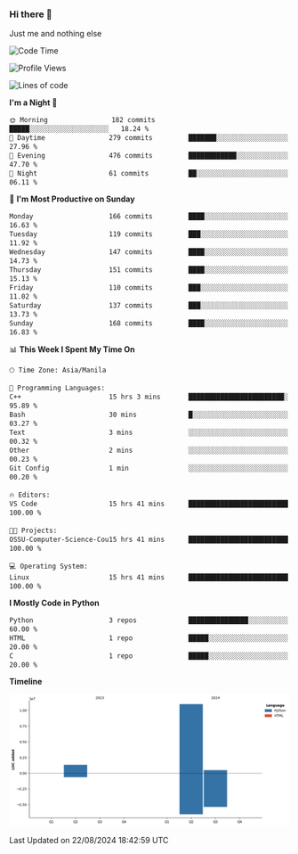 ### Hi there 👋

Just me and nothing else


<!--START_SECTION:waka-->
![Code Time](http://img.shields.io/badge/Code%20Time-608%20hrs%2058%20mins-blue)

![Profile Views](http://img.shields.io/badge/Profile%20Views-0-blue)

![Lines of code](https://img.shields.io/badge/From%20Hello%20World%20I%27ve%20Written-12.7%20million%20lines%20of%20code-blue)

**I'm a Night 🦉** 

```text
🌞 Morning                182 commits         █████░░░░░░░░░░░░░░░░░░░░   18.24 % 
🌆 Daytime                279 commits         ███████░░░░░░░░░░░░░░░░░░   27.96 % 
🌃 Evening                476 commits         ████████████░░░░░░░░░░░░░   47.70 % 
🌙 Night                  61 commits          ██░░░░░░░░░░░░░░░░░░░░░░░   06.11 % 
```
📅 **I'm Most Productive on Sunday** 

```text
Monday                   166 commits         ████░░░░░░░░░░░░░░░░░░░░░   16.63 % 
Tuesday                  119 commits         ███░░░░░░░░░░░░░░░░░░░░░░   11.92 % 
Wednesday                147 commits         ████░░░░░░░░░░░░░░░░░░░░░   14.73 % 
Thursday                 151 commits         ████░░░░░░░░░░░░░░░░░░░░░   15.13 % 
Friday                   110 commits         ███░░░░░░░░░░░░░░░░░░░░░░   11.02 % 
Saturday                 137 commits         ███░░░░░░░░░░░░░░░░░░░░░░   13.73 % 
Sunday                   168 commits         ████░░░░░░░░░░░░░░░░░░░░░   16.83 % 
```


📊 **This Week I Spent My Time On** 

```text
🕑︎ Time Zone: Asia/Manila

💬 Programming Languages: 
C++                      15 hrs 3 mins       ████████████████████████░   95.89 % 
Bash                     30 mins             █░░░░░░░░░░░░░░░░░░░░░░░░   03.27 % 
Text                     3 mins              ░░░░░░░░░░░░░░░░░░░░░░░░░   00.32 % 
Other                    2 mins              ░░░░░░░░░░░░░░░░░░░░░░░░░   00.23 % 
Git Config               1 min               ░░░░░░░░░░░░░░░░░░░░░░░░░   00.20 % 

🔥 Editors: 
VS Code                  15 hrs 41 mins      █████████████████████████   100.00 % 

🐱‍💻 Projects: 
OSSU-Computer-Science-Cou15 hrs 41 mins      █████████████████████████   100.00 % 

💻 Operating System: 
Linux                    15 hrs 41 mins      █████████████████████████   100.00 % 
```

**I Mostly Code in Python** 

```text
Python                   3 repos             ███████████████░░░░░░░░░░   60.00 % 
HTML                     1 repo              █████░░░░░░░░░░░░░░░░░░░░   20.00 % 
C                        1 repo              █████░░░░░░░░░░░░░░░░░░░░   20.00 % 
```



**Timeline**

![Lines of Code chart](https://raw.githubusercontent.com/brutist/brutist/main/assets/bar_graph.png)


 Last Updated on 22/08/2024 18:42:59 UTC
<!--END_SECTION:waka-->
